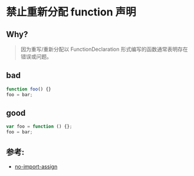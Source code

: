 # 禁止重新分配 function 声明

## Why?

> 因为重写/重新分配以 FunctionDeclaration 形式编写的函数通常表明存在错误或问题。

## bad

```js
function foo() {}
foo = bar;
```

## good

```js
var foo = function () {};
foo = bar;
```

## 参考:

- [no-import-assign](https://eslint.org/docs/rules/no-import-assign)
